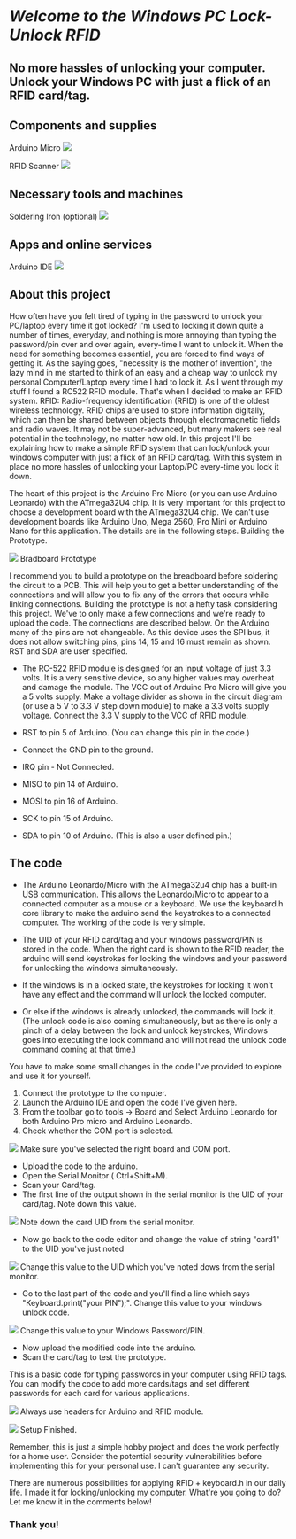 # _**Welcome to the Windows PC Lock-Unlock RFID**_

## No more hassles of unlocking your computer. Unlock your Windows PC with just a flick of an RFID card/tag. 


## Components and supplies
Arduino Micro
![](https://github.com/jpd21122012/WindowsPCLock-UnlockRFID/blob/master/ardmicro.jpg )

RFID Scanner
![](https://github.com/jpd21122012/WindowsPCLock-UnlockRFID/blob/master/rfid.jpg )


## Necessary tools and machines
Soldering Iron (optional)
![](https://github.com/jpd21122012/WindowsPCLock-UnlockRFID/blob/master/soldering.jpg )

## Apps and online services
Arduino IDE
![](https://github.com/jpd21122012/WindowsPCLock-UnlockRFID/blob/master/ide.jpg )


## About this project
How often have you felt tired of typing in the password to unlock your PC/laptop every time it got locked? I'm used to locking it down quite a number of times, everyday, and nothing is more annoying than typing the password/pin over and over again, every-time I want to unlock it. When the need for something becomes essential, you are forced to find ways of getting it. As the saying goes, "necessity is the mother of invention", the lazy mind in me started to think of an easy and a cheap way to unlock my personal Computer/Laptop every time I had to lock it. As I went through my stuff I found a RC522 RFID module. That's when I decided to make an RFID system.
RFID: Radio-frequency identification (RFID) is one of the oldest wireless technology. RFID chips are used to store information digitally, which can then be shared between objects through electromagnetic fields and radio waves. It may not be super-advanced, but many makers see real potential in the technology, no matter how old.
In this project I'll be explaining how to make a simple RFID system that can lock/unlock your windows computer with just a flick of an RFID card/tag. With this system in place no more hassles of unlocking your Laptop/PC every-time you lock it down.

The heart of this project is the Arduino Pro Micro (or you can use Arduino Leonardo) with the ATmega32U4 chip. It is very important for this project to choose a development board with the ATmega32U4 chip. We can't use development boards like Arduino Uno, Mega 2560, Pro Mini or Arduino Nano for this application. The details are in the following steps. 
Building the Prototype.


![](https://github.com/jpd21122012/WindowsPCLock-UnlockRFID/blob/master/proto.jpg )
        Bradboard Prototype


I recommend you to build a prototype on the breadboard before soldering the circuit to a PCB. This will help you to get a better understanding of the connections and will allow you to fix any of the errors that occurs while linking connections. Building the prototype is not a hefty task considering this project. We've to only make a few connections and we're ready to upload the code. The connections are described below. On the Arduino many of the pins are not changeable. As this device uses the SPI bus, it does not allow switching pins, pins 14, 15 and 16 must remain as shown. RST and SDA are user specified.

* The RC-522 RFID module is designed for an input voltage of just 3.3 volts. It is a very sensitive device, so any higher values may overheat and damage the module. The VCC out of Arduino Pro Micro will give you a 5 volts supply. Make a voltage divider as shown in the circuit diagram (or use a 5 V to 3.3 V step down module) to make a 3.3 volts supply voltage. Connect the 3.3 V supply to the VCC of RFID module.

* RST to pin 5 of Arduino. (You can change this pin in the code.)

* Connect the GND pin to the ground.

* IRQ pin - Not Connected.

* MISO to pin 14 of Arduino.

* MOSI to pin 16 of Arduino.

* SCK to pin 15 of Arduino.

* SDA to pin 10 of Arduino. (This is also a user defined pin.)

## The code

* The Arduino Leonardo/Micro with the ATmega32u4 chip has a built-in USB communication. This allows the Leonardo/Micro to appear to a connected computer as a mouse or a keyboard.
We use the keyboard.h core library to make the arduino send the keystrokes to a connected computer.
The working of the code is very simple.

* The UID of your RFID card/tag and your windows password/PIN is stored in the code.
When the right card is shown to the RFID reader, the arduino will send keystrokes for locking the windows and your password for unlocking the windows simultaneously.

* If the windows is in a locked state, the keystrokes for locking it won't have any effect and the command will unlock the locked computer.

* Or else if the windows is already unlocked, the commands will lock it. (The unlock code is also coming simultaneously, but as there is only a pinch of a delay between the lock and unlock keystrokes, Windows goes into executing the lock command and will not read the unlock code command coming at that time.)

You have to make some small changes in the code I've provided to explore and use it for yourself.

1. Connect the prototype to the computer.
2. Launch the Arduino IDE and open the code I've given here.
3. From the toolbar go to tools -> Board and Select Arduino Leonardo for both Arduino Pro micro and Arduino Leonardo.
4. Check whether the COM port is selected. 

![](https://github.com/jpd21122012/WindowsPCLock-UnlockRFID/blob/master/p1.jpg )
        Make sure you've selected the right board and COM port.

* Upload the code to the arduino.
* Open the Serial Monitor ( Ctrl+Shift+M).
* Scan your Card/tag.
* The first line of the output shown in the serial monitor is the UID of your card/tag. Note down this value.


![](https://github.com/jpd21122012/WindowsPCLock-UnlockRFID/blob/master/p2.jpg )
          Note down the card UID from the serial monitor.

* Now go back to the code editor and change the value of string "card1" to the UID you've just noted 

![](https://github.com/jpd21122012/WindowsPCLock-UnlockRFID/blob/master/p3.jpg )
          Change this value to the UID which you've noted dows from the serial monitor.

* Go to the last part of the code and you'll find a line which says "Keyboard.print("your PIN");". Change this value to your windows unlock code.

![](https://github.com/jpd21122012/WindowsPCLock-UnlockRFID/blob/master/p4.jpg )
          Change this value to your Windows Password/PIN.


* Now upload the modified code into the arduino.
* Scan the card/tag to test the prototype.


This is a basic code for typing passwords in your computer using RFID tags. You can modify the code to add more cards/tags and set different passwords for each card for various applications.


![](https://github.com/jpd21122012/WindowsPCLock-UnlockRFID/blob/master/p5.jpg )
          Always use headers for Arduino and RFID module.

![](https://github.com/jpd21122012/WindowsPCLock-UnlockRFID/blob/master/p6.jpg )
          Setup Finished.


Remember, this is just a simple hobby project and does the work perfectly for a home user. Consider the potential security vulnerabilities before implementing this for your personal use. I can't guarantee any security.


There are numerous possibilities for applying RFID + keyboard.h in our daily life. I made it for locking/unlocking my computer. What're you going to do? Let me know it in the comments below!


### Thank you!

